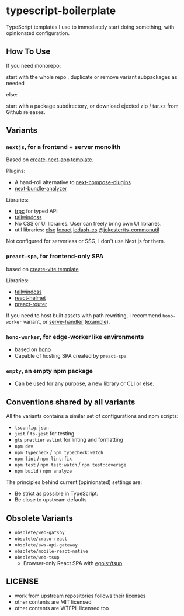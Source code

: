 # typescript-boilerplate

TypeScript templates I use to immediately start doing something, with opinionated configuration.

## How To Use

If you need monorepo:

start with the whole repo , duplicate or remove variant subpackages as needed

else:

start with a package subdirectory, or download ejected zip / tar.xz from Github releases.

## Variants

### `nextjs`, for a frontend + server monolith

Based on [create-next-app template](https://github.com/vercel/next.js/tree/canary/packages/create-next-app/templates/app/ts).

Plugins:

- A hand-roll alternative to [next-compose-plugins](https://github.com/cyrilwanner/next-compose-plugins)
- [next-bundle-analyzer](https://github.com/zeit/next-plugins/tree/master/packages/next-bundle-analyzer)

Libraries:

- [trpc](https://trpc.io/docs/client/nextjs/setup) for typed API
- [tailwindcss](https://tailwindcss.com/docs/installation/using-postcss)
- No CSS or UI libraries. User can freely bring own UI libraries.
- util libraries: [clsx](https://github.com/lukeed/clsx) [foxact](https://foxact.skk.moe/) [lodash-es](https://www.npmjs.com/package/lodash-es) [@jokester/ts-commonutil](https://github.com/jokester/ts-commonutil)

Not configured for serverless or SSG, I don't use Next.js for them.

### `preact-spa`, for frontend-only SPA

based on [create-vite template](https://github.com/vitejs/vite/tree/main/packages/create-vite/template-preact-ts)

Libraries:

- [tailwindcss](https://tailwindcss.com)
- [react-helmet]()
- [preact-router]()

If you need to host built assets with path rewriting,
I recommend `hono-worker` variant,
or [serve-handler](https://github.com/vercel/serve-handler) ([example](https://github.com/jokester/limb/blob/master/server/main.ts)).

### `hono-worker`, for edge-worker like environments

- based on [hono](https://github.com/honojs/hono)
- Capable of hosting SPA created by `preact-spa`

### `empty`, an empty npm package

- Can be used for any purpose, a new library or CLI or else.

## Conventions shared by all variants

All the variants contains a similar set of configurations and npm scripts:

- `tsconfig.json`
- `jest` / `ts-jest` for testing
- `gts` `prettier` `eslint` for linting and formatting
- `npm dev`
- `npm typecheck` / `npm typecheck:watch`
- `npm lint` / `npm lint:fix`
- `npm test` / `npm test:watch` / `npm test:coverage`
- `npm build` / `npm analyze`

The principles behind current (opinionated) settings are:

- Be strict as possible in TypeScript.
- Be close to upstream defaults

## Obsolete Variants

- `obsolete/web-gatsby`
- `obsolete/craco-react`
- `obsolete/aws-api-gateway`
- `obsolete/mobile-react-native`
- `obsolete/web-tsup`
  - Browser-only React SPA with [egoist/tsup](https://github.com/egoist/tsup)

## LICENSE

- work from upstream repositories follows their licenses
- other contents are MIT licensed
- other contents are WTFPL licensed too
